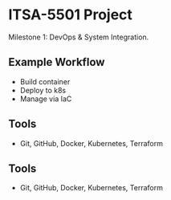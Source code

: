 # ITSA-5501 Project

Milestone 1: DevOps & System Integration.

## Example Workflow
- Build container
- Deploy to k8s
- Manage via IaC

## Tools
- Git, GitHub, Docker, Kubernetes, Terraform

## Tools
- Git, GitHub, Docker, Kubernetes, Terraform
